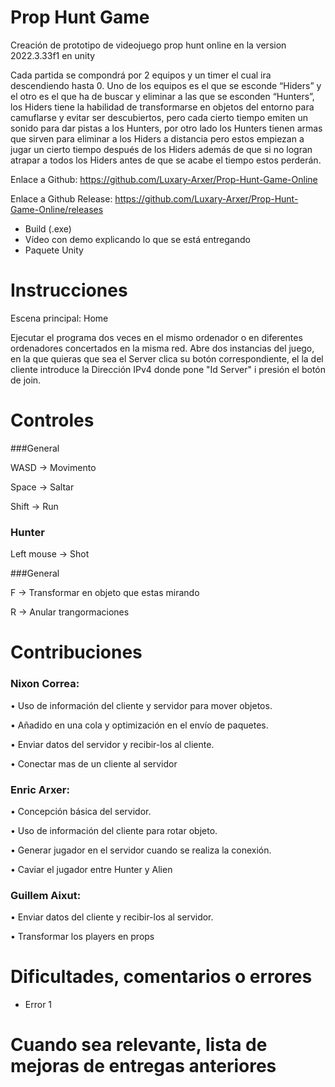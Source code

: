 # Prop Hunt Game
Creación de prototipo de videojuego prop hunt online en la version  2022.3.33f1  en unity

Cada partida se compondrá por 2 equipos y un timer el cual ira
descendiendo hasta 0.
Uno de los equipos es el que se esconde “Hiders” y el otro es el que ha de buscar y
eliminar a las que se esconden “Hunters”, los Hiders tiene la habilidad de transformarse
en objetos del entorno para camuflarse y evitar ser descubiertos, pero cada cierto tiempo
emiten un sonido para dar pistas a los Hunters, por otro lado los Hunters tienen armas
que sirven para eliminar a los Hiders a distancia pero estos empiezan a jugar un cierto
tiempo después de los Hiders además de que si no logran atrapar a todos los Hiders
antes de que se acabe el tiempo estos perderán.

Enlace a Github: https://github.com/Luxary-Arxer/Prop-Hunt-Game-Online

Enlace a Github Release: https://github.com/Luxary-Arxer/Prop-Hunt-Game-Online/releases


- Build (.exe)
- Vídeo con demo explicando lo que se está entregando
- Paquete Unity

# Instrucciones
 
Escena principal: Home

Ejecutar el programa dos veces en el mismo ordenador o en diferentes ordenadores concertados en la misma red.
Abre dos instancias del juego, en la que quieras que sea el Server clica su botón correspondiente, el la del cliente introduce la Dirección IPv4 donde pone "Id Server" i presión el botón de join.

# Controles

###General

WASD -> Movimento

Space -> Saltar

Shift -> Run

### Hunter

Left mouse -> Shot

###General

F -> Transformar en objeto que estas mirando

R -> Anular trangormaciones

# Contribuciones

### Nixon Correa:

• Uso de información del cliente y servidor para mover objetos.

• Añadido en una cola y optimización en el envío de paquetes.

• Enviar datos del servidor y recibir-los al cliente.

• Conectar mas de un cliente al servidor

### Enric Arxer:

• Concepción básica del servidor.

• Uso de información del cliente para rotar objeto.

• Generar jugador en el servidor cuando se realiza la conexión.

• Caviar el jugador entre Hunter y Alien

### Guillem Aixut:

• Enviar datos del cliente y recibir-los al servidor.

• Transformar los players en props

# Dificultades, comentarios o errores

- Error 1

# Cuando sea relevante, lista de mejoras de entregas anteriores

